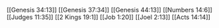 [[Genesis 34:13]]
[[Genesis 37:34]]
[[Genesis 44:13]]
[[Numbers 14:6]]
[[Judges 11:35]]
[[2 Kings 19:1]]
[[Job 1:20]]
[[Joel 2:13]]
[[Acts 14:14]]
